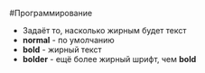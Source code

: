 #Программирование 
- Задаёт то, насколько жирным будет текст 
- **normal** - по умолчанию
- **bold** - жирный текст 
- **bolder** - ещё более жирный шрифт, чем **bold** 